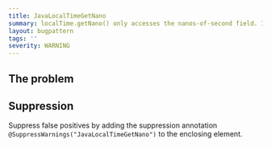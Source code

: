 ```yaml
---
title: JavaLocalTimeGetNano
summary: localTime.getNano() only accesses the nanos-of-second field. It's rare to only use getNano() without a nearby getSecond() call.
layout: bugpattern
tags: ''
severity: WARNING
---
```


<!--
*** AUTO-GENERATED, DO NOT MODIFY ***
To make changes, edit the @BugPattern annotation or the explanation in docs/bugpattern.
-->


## The problem


## Suppression
Suppress false positives by adding the suppression annotation `@SuppressWarnings("JavaLocalTimeGetNano")` to the enclosing element.
